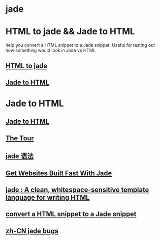 # jade

# HTML to jade && Jade to  HTML
help you convert a HTML snippet to a Jade snippet. 
Useful for testing out how something would look in Jade vs HTML

## [HTML to jade ](http://html2jade.org/)

## [Jade to  HTML](http://html2jade.org/)



# Jade to  HTML

## [Jade to  HTML ](http://learnjade.com/)

## [The Tour](http://learnjade.com/tour/intro/)



## [jade 语法](https://github.com/xgqfrms-GitHub/webgeeker/tree/gh-pages/Jade)


## [Get Websites Built Fast With Jade](http://learnjade.com/)

## [**jade** : A clean, whitespace-sensitive template language for writing HTML](https://www.npmjs.com/package/jade)

## [convert a HTML snippet to a Jade snippet](http://html2jade.org/)

## [zh-CN jade bugs](http://expressjs.jser.us/jade.html)